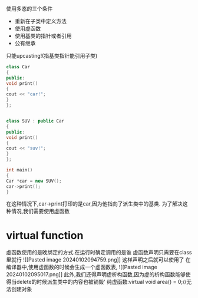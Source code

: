 使用多态的三个条件
- 重新在子类中定义方法
- 使用虚函数
- 使用基类的指针或者引用
- 公有继承

只能upcasting!(指基类指针能引用子类)
```c++
class Car
{
public:
void print()
{
cout << "car!";
}
};


class SUV : public Car
{
public:
void print()
{
cout << "suv!";
}
};

int main()
{
Car *car = new SUV();
car->print();
}
```
在这种情况下,car->print打印的是car,因为他指向了派生类中的基类.
为了解决这种情况,我们需要使用虚函数
# virtual function
虚函数使用的是晚绑定的方式.在运行时确定调用的是谁
虚函数声明只需要在class里就行
![[Pasted image 20240102094759.png]]
这样声明之后就可以使用了
在编译器中,使用虚函数的时候会生成一个虚函数表,
![[Pasted image 20240102095017.png]]
此外,我们还得声明虚析构函数,因为虚的析构函数能够使得当delete的时候派生类中的内容也被销毁'
纯虚函数:virtual void area() = 0;//无法创建对象